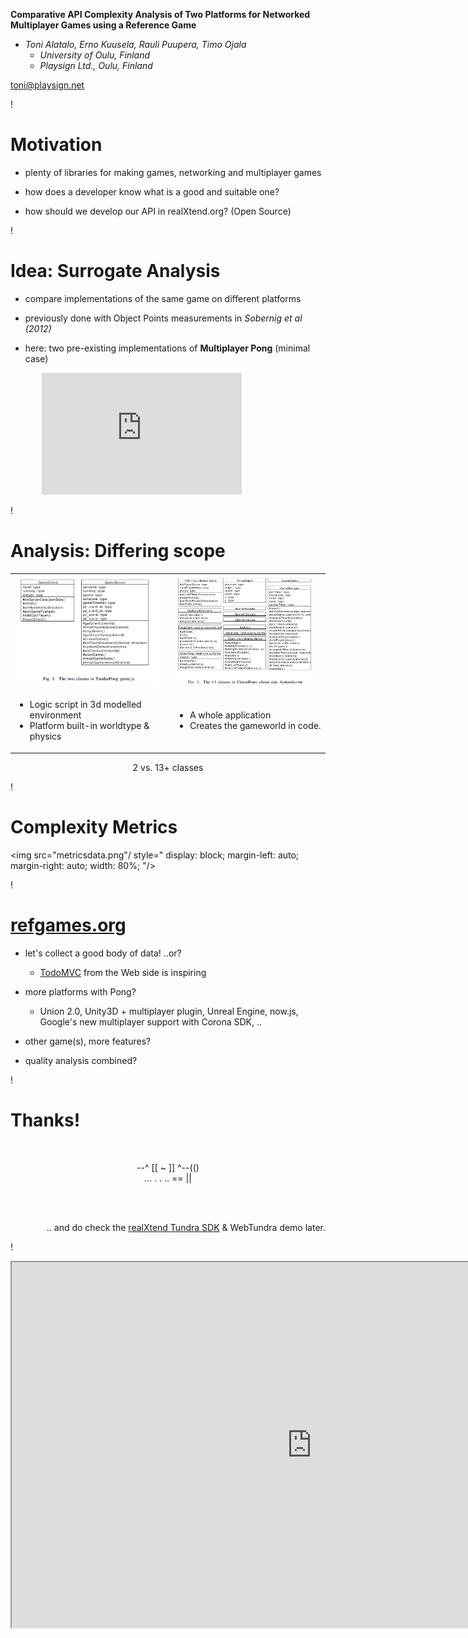 **Comparative API Complexity Analysis of Two Platforms for Networked Multiplayer Games using a Reference Game**

<!--
<iframe
width="640" height="390" 
src="http://www.unionplatform.com/?page_id=1229"
style="position: absolute;
top: 0px;
z: -1;
"/>
-->

<em>

* Toni Alatalo, Erno Kuusela, Rauli Puupera, Timo Ojala
  - University of Oulu, Finland
  - Playsign Ltd., Oulu, Finland

</em>

toni@playsign.net

!

Motivation
===

* plenty of libraries for making games, networking and multiplayer games

* how does a developer know what is a good and suitable one?

* how should we develop our API in realXtend.org? (Open Source)

!

Idea: Surrogate Analysis
===

* compare implementations of the same game on different platforms

* previously done with Object Points measurements in *Sobernig et al (2012)*

* here: two pre-existing implementations of **Multiplayer Pong** (minimal case)

<div 
style="display: block; 
margin-left: auto; 
margin-right: auto;
width: 80%;
">
<iframe title="YouTube video player" class="youtube-player" type="text/html" 
width="320" height="195" src="http://www.youtube.com/embed/ty8LdX80KaE"
frameborder="0" allowFullScreen></iframe>
<!-- http://www.youtube.com/watch?v=ty8LdX80KaE -->
</div>

!

Analysis: Differing scope
===

<table>

<tr>
  <td>
    <img src="uml-tundrapong.png"
	 style="
		width: 93%;
		"/>
<!--position: relative;
		margin: 10;
		float: left;
		-->
  </td>
  <td>
    <img src="uml-unionpong.png"
	 style="
		width: 93%;
		"/>
	<!--style="position: relative;
		clear: left;
		width: 45%;
		margin: 10;
		"/-->
  </td>
</tr>

<tr>
  <td>
    <ul>
      <li> Logic script in 3d modelled environment</li>
      <li> Platform built-in worldtype & physics</li>
    </ul>
  </td>
  <td>
    <ul>
      <li>A whole application</li>
      <li>Creates the gameworld in code.</li>
    </ul>
  </td>
</table>

<div style="text-align:center;">
2 vs. 13+ classes
</div>

!

Complexity Metrics
===

<img src="metricsdata.png"/
style="
display: block; 
margin-left: auto; 
margin-right: auto;
width: 80%;
"/>

!

[refgames.org](http://refgames.org/)
===

* let's collect a good body of data! ..or?

    * [TodoMVC](http://todomvc.com/) from the Web side is inspiring

* more platforms with Pong?
   * Union 2.0, Unity3D + multiplayer plugin, Unreal Engine, now.js, Google's new multiplayer support with Corona SDK, ..

* other game(s), more features?

* quality analysis combined?

!

Thanks!
===

<br/>

<div style="text-align:center;">

--^ [[ ~ ]] ^--(()
<br/>
... . . .. == ||

</div>

<br/>
<br/>

<div style="
text-align:right;
">

.. and do check the <a href="http://www.realxtend.org/">realXtend Tundra SDK</a> & WebTundra demo later.

</div>

!

<!-- moved to the end now to be on the safe side with other's reviewing this -->

<iframe
width="960" height="585" 
src="http://www.unionplatform.com/?page_id=1229"
style="
//transform:scale(0.5); 
//transform-origin: 0 0;
"/>

<iframe
width="960" height="585" 
src="http://www.unionplatform.com/?page_id=1229"
/>

.. playroom ..
